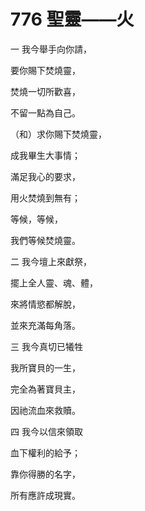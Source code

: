 # 776 聖靈——火

一 我今舉手向你請，

要你賜下焚燒靈，

焚燒一切所歡喜，

不留一點為自己。

（和）求你賜下焚燒靈，

成我畢生大事情；

滿足我心的要求，

用火焚燒到無有；

等候，等候，

我們等候焚燒靈。

二 我今壇上來獻祭，

擺上全人靈、魂、體，

來將情慾都解脫，

並來充滿每角落。

三 我今真切已犧牲

我所寶貝的一生，

完全為著寶貝主，

因祂流血來救贖。

四 我今以信來領取

血下權利的給予；

靠你得勝的名字，

所有應許成現實。

